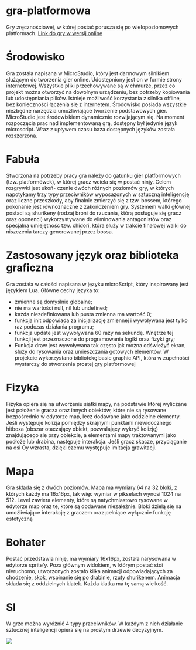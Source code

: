# gra-platformowa
Gry zręcznościowej, w której postać porusza się po wielopoziomowych platformach.
[Link do gry w wersij online](https://microstudio.io/Benekin/graplatformowazelementamisi222246/PG5U2RH8/)

# Środowisko
Gra została napisana w MicroStudio, który jest darmowym silnikiem służącym do tworzenia gier online. Udostępniony jest on w formie strony internetowej. Wszystkie pliki przechowywane są w chmurze, przez co projekt można otworzyć na dowolnym urządzeniu, bez potrzeby kopiowania lub udostępniania plików. Istnieje możliwość korzystania z silnika offline, bez konieczności łączenia się z internetem. Środowisko posiada wszystkie niezbędne narzędzia umożliwiające tworzenie podstawowych gier. MicroStudio jest środowiskiem dynamicznie rozwijającym się. Na moment rozpoczęcia prac nad implementowaną grą, dostępny był jedynie język microscript. Wraz z upływem czasu baza dostępnych języków została rozszerzona.

# Fabuła
Stworzona na potrzeby pracy gra należy do gatunku gier platformowych (tzw. platformówek), w której gracz wciela się w postać ninjy. Celem rozgrywki jest ukoń- czenie dwóch różnych poziomów gry, w których napotykamy trzy typy przeciwników
wyposażonych w sztuczną inteligencję oraz liczne przeszkody, aby finalnie zmierzyć się z tzw. bossem, którego pokonanie jest równoznaczne z zakończeniem gry. Systemem walki głównej postaci są shurikeny (rodzaj broni do rzucania, którą posługuje się gracz oraz oponenci) wykorzystywane do eliminowania antagonistów oraz specjalna umiejętność tzw. chidori, która służy w trakcie finałowej walki do niszczenia tarczy generowanej przez bossa.

# Zastosowany język oraz biblioteka graficzna 
Gra została w całości napisana w języku microScript, który inspirowany jest językiem Lua. Główne cechy języka to:
+ zmienne są domyślnie globalne;
+ nie ma wartości null, nil lub undefined;
+ każda niezdefiniowana lub pusta zmienna ma wartość 0;
+ funkcja init odpowiada za inicjalizację zmiennej i wywoływana jest tylko raz podczas działania programu;
+ funkcja update jest wywoływana 60 razy na sekundę. Wnętrze tej funkcji jest przeznaczone do programowania logiki oraz fizyki gry;
+ Funkcja draw jest wywoływana tak często jak można odświeżyć ekran, służy do rysowania oraz umieszczania gotowych elementów.
W projekcie wykorzystano bibliotekę basic graphic API, która w zupełności wystarczy do stworzenia prostej gry platformowej

# Fizyka
Fizyka opiera się na utworzeniu siatki mapy, na podstawie której wyliczane jest położenie gracza oraz innych obiektów, które nie są rysowane bezpośrednio w edytorze map, lecz dodawane jako oddzielne elementy. Jeśli występuje kolizja pomiędzy skrajnymi punktami niewidocznego hitboxa (obszar otaczający obiekt, pozwalający wykryć kolizję) znajdującego się przy obiekcie, a elementami mapy traktowanymi jako podłoże lub drabina, następuje interakcja. Jeśli gracz skacze, przyciąganie na osi Oy wzrasta, dzięki czemu występuje imitacja grawitacji.

# Mapa
Gra składa się z dwóch poziomów. Mapa ma wymiary 64 na 32 bloki, z których każdy ma 16x16px, tak więc wymiar w pikselach wynosi 1024 na 512. Level zawiera elementy, które są natychmiastowo rysowane w edytorze map oraz te, które są dodawane niezależnie. Bloki dzielą się na umożliwiające interakcję z graczem oraz pełniące wyłącznie funkcję estetyczną

# Bohater
Postać przedstawia ninję, ma wymiary 16x16px, została narysowana w edytorze sprite'y. Poza głównym widokiem, w którym postać stoi nieruchomo, utworzonych zostało kilka animacji odpowiadających za chodzenie, skok, wspinanie się po drabinie, rzuty shurikenem. Animacja składa się z oddzielnych klatek. Każda klatka ma tę samą wielkość.

# SI
W grze można wyróżnić 4 typy przeciwników. W każdym z nich działanie sztucznej inteligencji opiera się na prostym drzewie decyzyjnym.

[![](https://github-readme-stats.vercel.app/api/top-langs?username=saifurrahman1193&hide=html,scss,stylus,blade,jupyter%20notebook,python,css,shell,batchfile,dockerfile,typescript&theme=algolia&show_icons=true)](https://github.com/saifurrahman1193)
